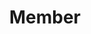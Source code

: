 ---
layout: profiles
permalink: /member/
title: Member
description: Members of the lab 🌱.
nav: true
nav_order: 4

profiles:
  # if you want to include more than one profile, just replicate the following block
  # and create one content file for each profile inside _pages/
  - align: right
    image: wsh.jpeg
    content: about_wsh.md
    image_circular: true # crops the image to make it circular
  - align: left
    image: lixia.jpg
    content: about_lixia.md
    image_circular: true # crops the image to make it circular
  - align: right
    image: zhw.jpg
    content: about_zhw.md
    image_circular: true # crops the image to make it circular
  - align: left
    image: gjy.jpg
    content: about_gjy.md
    image_circular: true # crops the image to make it circular
  - align: right
    image: ckw.jpg
    content: about_ckw.md
    image_circular: true # crops the image to make it circular
  - align: left
    image: hy.jpg
    content: about_hy.md
    image_circular: true # crops the image to make it circular
  - align: right
    image: zwg.jpg
    content: about_zwg.md
    image_circular: true # crops the image to make it circular
---